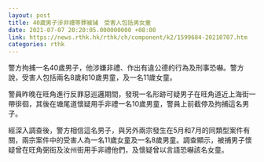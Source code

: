 ```yaml
---
layout: post
title: 40歲男子涉非禮等罪被捕　受害人包括男女童
date: 2021-07-07 20:20:05.000000000 +08:00
link: https://news.rthk.hk/rthk/ch/component/k2/1599684-20210707.htm
categories: rthk
---
```


警方拘捕一名40歲男子，他涉嫌非禮、作出有違公德的行為及刑事恐嚇。警方說，受害人包括兩名8歲和10歲男童，及一名11歲女童。

警員昨晚在旺角進行反罪惡巡邏期間，發現一名形跡可疑男子在旺角道近上海街一帶徘徊，其後在塘尾道懷疑用手非禮一名10歲男童，警員上前截停及拘捕這名男子。

經深入調查後，警方相信這名男子，與另外兩宗發生在5月和7月的同類型案件有關，兩宗案件中的受害人為一名11歲女童及一名8歲男童。調查顯示，被捕男子懷疑曾在旺角弼街及汝州街用手非禮他們，及懷疑曾以言語恐嚇該名女童。
